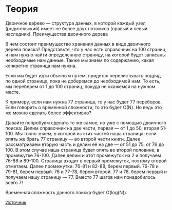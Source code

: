 # Теория

Двоичное де́рево — структура данных, в которой каждый узел (родительский) имеет не более двух потомков (правый и левый наследник).
Преимущества двоичного дерева

В чем состоит преимущество хранения данных в виде двоичного дерева поиска? Представьте,  что у нас есть справочник на 100 страниц, и нам нужно найти определенную страницу, на которой будет записаны необходимые нам данные. Также мы знаем по содержанию, какая конкретно страница нам нужна.

Если мы будет идти обычным путем, придется перелистывать подряд по одной странице, пока не доберемся до необходимой нам. То есть, мы переберем от 1 до 100 страниц, покуда не окажемся на нужном месте.

К примеру, если нам нужна 77 страница, то у нас будет 77 переборов. Если говорить о временной сложности, то это будет О(N). Но ведь это же можно сделать более эффективно?

Давайте попробуем сделать то же самое, но уже с помощью двоичного поиска:
Делим справочник на две части, первая — от 1 до 50, вторая 51-100. Мы точно знаем, в которой из этих частей наша страница: если опять же брать 77 страницу — во второй части книги.
Далее рассматриваем вторую часть и делим её на две — от 51 до 75, от 76 до 100. В этом случае наша страница будет опять во второй половине, в промежутке 76-100.
Далее делим и этот промежуток на 2 и получаем 76-88 и 89-100. Страница входит в первый промежуток, поэтому второй отметаем.
Далее промежутки: 76-81 и 82-88, берем первый.
76-78 и 79-81, берем первый.
76 и 77-78, берем второй.
77 и 78, берем первый и получаем нашу страницу — 77.
Вместо 77 шагов нам понадобилось всего 7!

Временная сложность данного поиска будет O(log(N)).

<a href = 'https://javarush.ru/groups/posts/3111-strukturih-dannihkh-dvoichnoe-derevo-v-java?ysclid=lacqovy3gy209754458'>Источник</a>
